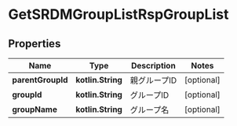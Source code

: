 
# GetSRDMGroupListRspGroupList

## Properties
Name | Type | Description | Notes
------------ | ------------- | ------------- | -------------
**parentGroupId** | **kotlin.String** | 親グループID |  [optional]
**groupId** | **kotlin.String** | グループID |  [optional]
**groupName** | **kotlin.String** | グループ名 |  [optional]



